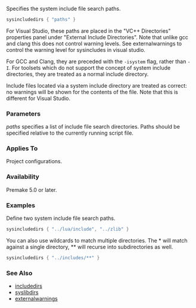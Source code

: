 Specifies the system include file search paths.

```lua
sysincludedirs { "paths" }
```

For Visual Studio, these paths are placed in the "VC++ Directories" properties panel under "External Include Directories". Note that unlike gcc and clang this does not control warning levels. See externalwarnings to control the warning level for sysincludes in visual studio.

For GCC and Clang, they are preceded with the `-isystem` flag, rather than `-I`. For toolsets which do not support the concept of system include directories, they are treated as a normal include directory.

Include files located via a system include directory are treated as correct: no warnings will be shown for the contents of the file.
Note that this is different for Visual Studio.

### Parameters ###

*paths* specifies a list of include file search directories. Paths should be specified relative to the currently running script file.

### Applies To ###

Project configurations.

### Availability ###

Premake 5.0 or later.

### Examples ###

Define two system include file search paths.

```lua
sysincludedirs { "../lua/include", "../zlib" }
```

You can also use wildcards to match multiple directories. The * will match against a single directory, ** will recurse into subdirectories as well.

```lua
sysincludedirs { "../includes/**" }
```

### See Also ###

* [includedirs](includedirs.md)
* [syslibdirs](syslibdirs.md)
* [externalwarnings](externalwarnings.md)
